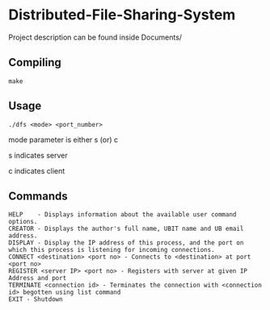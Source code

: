 Distributed-File-Sharing-System
======================
Project description can be found inside Documents/

Compiling
----------
```
make
```

Usage
--------
```
./dfs <mode> <port_number>
```
mode parameter is either s (or) c

s indicates server

c indicates client

Commands
--------

    HELP    - Displays information about the available user command options.
    CREATOR - Displays the author's full name, UBIT name and UB email address.
    DISPLAY - Display the IP address of this process, and the port on which this process is listening for incoming connections.
    CONNECT <destination> <port no> - Connects to <destination> at port <port no>
    REGISTER <server IP> <port no> - Registers with server at given IP Address and port
    TERMINATE <connection id> - Terminates the connection with <connection id> begotten using list command
    EXIT - Shutdown
